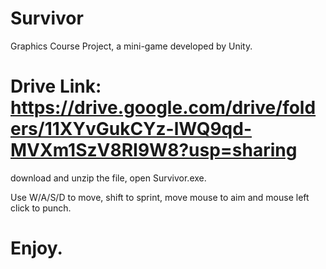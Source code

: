 # Survivor
Graphics Course Project, a mini-game developed by Unity.
# Drive Link: https://drive.google.com/drive/folders/11XYvGukCYz-lWQ9qd-MVXm1SzV8RI9W8?usp=sharing

download and unzip the file, open Survivor.exe.

Use W/A/S/D to move, shift to sprint, move mouse to aim and mouse left click to punch.
# Enjoy.
